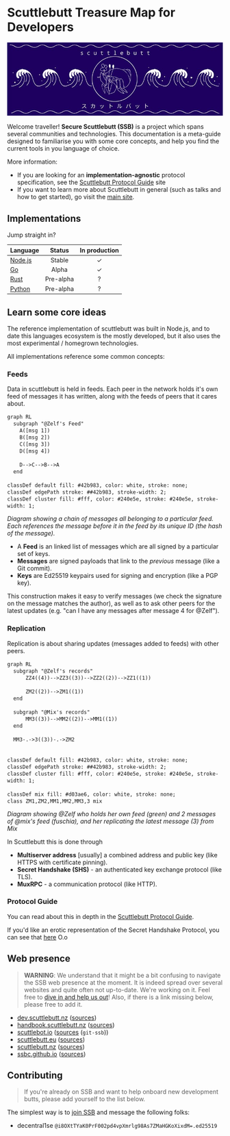 # Scuttlebutt Treasure Map for Developers

![](./assets/bandana.jpg)

Welcome traveller! **Secure Scuttlebutt (SSB)** is a project which spans several communities and technologies.
This documentation is a meta-guide designed to familiarise you with some core concepts,
and help you find the current tools in you language of choice.

More information:
* If you are looking for an **implementation-agnostic** protocol specification, see the [Scuttlebutt Protocol Guide](https://ssbc.github.io/scuttlebutt-protocol-guide/) site
* If you want to learn more about Scuttlebutt in general (such as talks and how to get started), go visit the [main site](https://ssb.nz).

## Implementations

Jump straight in?

Language               | Status | In production
-----------------------|:---: | :---:
[Node.js](javascript/) | Stable | ✓ 
[Go](golang/)          | Alpha | ✓
[Rust](rust/)          | Pre-alpha | ?
[Python](python/)      | Pre-alpha | ?

## Learn some core ideas

The reference implementation of scuttlebutt was built in Node.js, and to date this languages ecosystem is the mostly developed,
but it also uses the most experimental / homegrown technologies.

All implementations reference some common concepts:

### Feeds

Data in scuttlebutt is held in feeds. Each peer in the network holds it's own feed of messages it has written, along with the feeds of peers that it cares about.


```mermaid
graph RL
  subgraph "@Zelf's Feed"
    A([msg 1])
    B([msg 2])
    C([msg 3])
    D([msg 4])

    D-->C-->B-->A
  end

classDef default fill: #42b983, color: white, stroke: none;
classDef edgePath stroke: ##42b983, stroke-width: 2;
classDef cluster fill: #fff, color: #240e5e, stroke: #240e5e, stroke-width: 1;
```
_Diagram showing a chain of messages all belonging to a particular feed. Each references the message before it in the feed by its unique ID (the hash of the message)._

- A **Feed** is an linked list of messages which are all signed by a particular set of keys.
- **Messages** are signed payloads that link to the _previous_ message (like a Git commit).
- **Keys** are Ed25519 keypairs used for signing and encryption (like a PGP key).

This construction makes it easy to verify messages (we check the signature on the message matches the author),
as well as to ask other peers for the latest updates (e.g. "can I have any messages after message 4 for @Zelf").

### Replication

Replication is about sharing updates (messages added to feeds) with other peers.
```mermaid
graph RL
  subgraph "@Zelf's records"
      ZZ4((4))-->ZZ3((3))-->ZZ2((2))-->ZZ1((1))

      ZM2((2))-->ZM1((1))
  end

  subgraph "@Mix's records"
      MM3((3))-->MM2((2))-->MM1((1))
  end

  MM3-.->3((3))-.->ZM2


classDef default fill: #42b983, color: white, stroke: none;
classDef edgePath stroke: ##42b983, stroke-width: 2;
classDef cluster fill: #fff, color: #240e5e, stroke: #240e5e, stroke-width: 1;

classDef mix fill: #d03ae6, color: white, stroke: none;
class ZM1,ZM2,MM1,MM2,MM3,3 mix 
```
_Diagram showing @Zelf who holds her own feed (green) and 2 messages of @mix's feed (fuschia), and her replicating the latest message (3) from Mix_

In Scuttlebutt this is done through
- **Multiserver address** [usually] a combined address and public key (like HTTPS with certificate pinning).
- **Secret Handshake (SHS)** - an authenticated key exchange protocol (like TLS).
- **MuxRPC** - a communication protocol (like HTTP).

### Protocol Guide

You can read about this in depth in the [Scuttlebutt Protocol Guide](https://ssbc.github.io/scuttlebutt-protocol-guide/#keys-and-identities).

If you'd like an erotic representation of the Secret Handshake Protocol, you can see that <a href="assets/handshake-erotica.png">here</a> O.o

## Web presence

> **WARNING**: We understand that it might be a bit confusing to navigate the
> SSB web presence at the moment. It is indeed spread over several websites and
> quite often not up-to-date. We're working on it. Feel free to [dive in and
> help us out](/#contributing)! Also, if there is a link missing below, please
> free to add it.

- [dev.scuttlebutt.nz](https://dev.scuttlebutt.nz) ([sources](https://github.com/ssbc/dev.scuttlebutt.nz))
- [handbook.scuttlebutt.nz](https://handbook.scuttlebutt.nz) ([sources](https://github.com/ssbc/handbook.scuttlebutt.nz))
- [scuttlebot.io](https://scuttlebot.io) ([sources](https://git.scuttlebot.io/%25hg8wG6xCDKVWoPYCS84HY7Adrd6JEUYoM23%2BGwn24I4%3D.sha256) (`git-ssb`))
- [scuttlebutt.eu](https://scuttlebutt.eu) ([sources](https://github.com/scuttlebutt-eu/scuttlebutt-eu.github.io))
- [scuttlebutt.nz](https://scuttlebutt.nz) ([sources](https://gitlab.com/ssbc/scuttlebutt.nz))
- [ssbc.github.io](https://ssbc.github.io) ([sources](https://github.com/ssbc/ssbc.github.io))

## Contributing

> If you're already on SSB and want to help onboard new development butts,
> please add yourself to the list below.

The simplest way is to [join SSB](https://scuttlebutt.nz/get-started) and message the following folks:

* decentral1se `@i8OXtTYaK0PrF002pd4vpXmrlg98As7ZMaHGKoXixdM=.ed25519`
